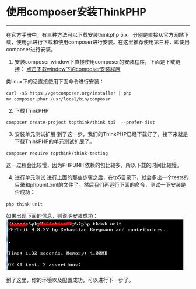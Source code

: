 # 使用composer安装ThinkPHP

* * * * *
在官方手册中，有三种方法可以下载安装thinkphp 5.x。分别是直接从官方网站下载，使用git进行下载和使用composer进行安装。在这里推荐使用第三种，即使用composer进行安装。

1. 安装composer
window下直接使用composer的安装程序，下面是下载链接：
[点击下载window下的composer安装程序](https://getcomposer.org/Composer-Setup.exe)

 类linux下的话直接使用下面命令进行安装：
 ~~~
 curl -sS https://getcomposer.org/installer | php
 mv composer.phar /usr/local/bin/composer
 ~~~
 
2. 下载ThinkPHP
 ~~~
 composer create-project topthink/think tp5  --prefer-dist
 ~~~

3. 安装单元测试扩展
到了这一步，我们的ThinkPHP已经下载好了，接下来就是下载ThinkPHP的单元测试扩展了。

 `composer require topthink/think-testing`
 
 这一过程会比较慢，因为PHPUNIT依赖的包比较多，所以下载的时间比较慢。

4. 进行单元测试
进行上面的那些步骤之后，在tp5目录下，就会多出一个tests的目录和phpunit.xml的文件了。然后我们再运行下面的命令，测试一下安装是否成功：

 `php think unit`

 如果出现下面的信息，则说明安装成功：
  ![](image/360桌面截图20161015134217.jpg)
  
到了这里，你的环境以及配置成功，可以进行下一步了。